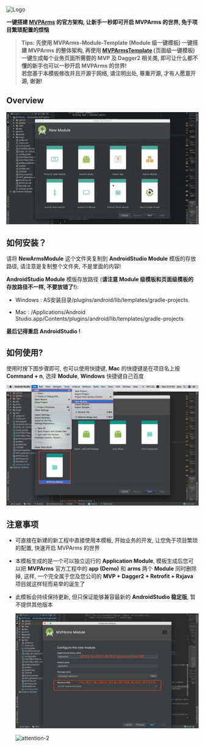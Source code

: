 ![Logo](https://raw.githubusercontent.com/JessYanCoding/MVPArms/master/image/arms_banner_v1.0.jpg)

**一键搭建 [MVPArms](https://github.com/JessYanCoding/MVPArms) 的官方架构, 让新手一秒即可开启 MVPArms 的世界, 免于项目繁琐配置的烦恼**

> **Tips: 先使用 MVPArms-Module-Template (Module 级一键模板) 一键搭建 MVPArms 的整体架构, 再使用 [MVPArmsTemplate](https://github.com/JessYanCoding/MVPArmsTemplate) (页面级一键模板) 一键生成每个业务页面所需要的 MVP 及 Dagger2 相关类, 即可让什么都不懂的新手也可以一秒开启 MVPArms 的世界!**  
> **若您基于本模板修改并且开源于网络, 请注明出处, 尊重开源, 才有人愿意开源, 谢谢!**

## Overview
![gif](art/MVPArms-Module-Template.gif)

## 如何安装？
请将 **NewArmsModule** 这个文件夹复制到 **AndroidStudio Module** 模版的存放路径, 请注意是复制整个文件夹, 不是里面的内容!

**AndroidStudio Module** 模版存放路径 (**请注意 Module 级模板和页面级模板的存放路径不一样, 不要放错了!**):

* Windows : AS安装目录/plugins/android/lib/templates/gradle-projects

* Mac : /Applications/Android Studio.app/Contents/plugins/android/lib/templates/gradle-projects

**最后记得重启 AndroidStudio !**

## 如何使用?
使用时按下图步骤即可, 也可以使用快捷键, **Mac** 的快捷键是在项目名上按 **Command + n**, 选择  **Module**, **Windows** 快捷键自己百度

![step](art/step.jpg)

## 注意事项
* 可直接在新建的新工程中直接使用本模板, 开始业务的开发, 让您免于项目繁琐的配置, 快速开启 MVPArms 的世界

* 本模板生成的是一个可以独立运行的 **Application Module**, 模板生成后您可以把 **MVPArms** 官方工程中的 **app (Demo)** 和 **arms** 两个 **Module** 同时删除掉, 这样, 一个完全属于您及您公司的 **MVP + Dagger2 + Retrofit + Rxjava** 项目就这样轻而易举的诞生了

* 此模板会持续保持更新, 但只保证能够兼容最新的 **AndroidStudio 稳定版**, 暂不提供其他版本

  ![attention-1](art/attention.jpg)

  ![attention-2](https://raw.githubusercontent.com/JessYanCoding/ArmsComponent-Template/master/art/attention-2.jpeg)

